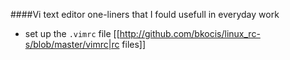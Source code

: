 ####Vi text editor one-liners that I fould usefull in everyday work 

- set up the `.vimrc` file  [[http://github.com/bkocis/linux_rc-s/blob/master/vimrc|rc files]]
